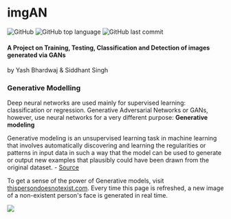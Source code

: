 
# imgAN
![GitHub](https://img.shields.io/github/license/cryozeus/imgAN?style=for-the-badge)
![GitHub top language](https://img.shields.io/github/languages/top/cryozeus/imGAN?style=for-the-badge)
![GitHub last commit](https://img.shields.io/github/last-commit/cryozeus/imGAN?style=for-the-badge)

#### A Project on Training, Testing, Classification and Detection of images generated via **GANs**
by Yash Bhardwaj & Siddhant Singh


### Generative Modelling
Deep neural networks are used mainly for supervised learning: classification or regression. Generative Adversarial Networks or GANs, however, use neural networks for a very different purpose: **Generative modeling**

Generative modeling is an unsupervised learning task in machine learning that involves automatically discovering and learning the regularities or patterns in input data in such a way that the model can be used to generate or output new examples that plausibly could have been drawn from the original dataset. - [Source](https://machinelearningmastery.com/what-are-generative-adversarial-networks-gans/)

To get a sense of the power of Generative models, visit [thispersondoesnotexist.com](https://www.thispersondoesnotexist.com). Every time this page is refreshed, a new image of a non-existent person's face is generated in real time.


<img src="https://imgix.bustle.com/inverse/4b/17/8f/0e/cf91/4506/99c7/e6a491c5d4ac/these-people-are-not-real--they-were-produced-by-our-generator-that-allows-control-over-different-a.png" /> 
